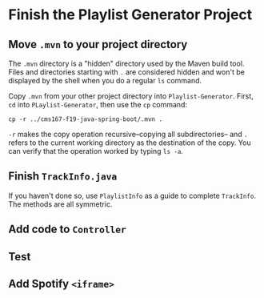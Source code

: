 # Finish the Playlist Generator Project

## Move `.mvn` to your project directory

The `.mvn` directory is a "hidden" directory used by the Maven build tool. Files and directories starting with `.` are considered hidden and won't be displayed by the shell when you do a regular `ls` command.

Copy `.mvn` from your other project directory into `Playlist-Generator`. First, `cd` into `PLaylist-Generator`, then use the `cp` command:

```
cp -r ../cms167-f19-java-spring-boot/.mvn .
```

`-r` makes the copy operation recursive&ndash;copying all subdirectories&ndash; and `.` refers to the current working directory as the destination of the copy. You can verify that the operation worked by typing `ls -a`.


## Finish `TrackInfo.java`

If you haven't done so, use `PlaylistInfo` as a guide to complete `TrackInfo`. The methods are all symmetric.


## Add code to `Controller`


## Test


## Add Spotify `<iframe>`


